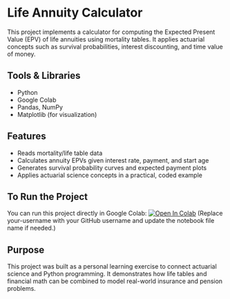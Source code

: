  # Life Annuity Calculator
This project implements a calculator for computing the Expected Present Value (EPV) of life annuities using mortality tables. It applies actuarial concepts such as survival probabilities, interest discounting, and time value of money.

 ## Tools & Libraries
 - Python
 - Google Colab
 - Pandas, NumPy
 - Matplotlib (for visualization)

 ## Features
 - Reads mortality/life table data
 - Calculates annuity EPVs given interest rate, payment, and start age
 - Generates survival probability curves and expected payment plots
 - Applies actuarial science concepts in a practical, coded example

 ## To Run the Project
You can run this project directly in Google Colab:
[![Open In Colab](https://colab.research.google.com/assets/colab-badge.svg)](https://colab.research.google.com/github/your-username/Life_annuity-calculator/blob/main/Life_Annuity_Calculator.ipynb) 
(Replace your-username with your GitHub username and update the notebook file name if needed.)

 ## Purpose
This project was built as a personal learning exercise to connect actuarial science and Python programming. It demonstrates how life tables and financial math can be combined to model real-world insurance and pension problems.